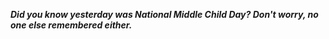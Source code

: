 _**Did you know yesterday was National Middle Child Day? Don't worry, no one else remembered either.**_

